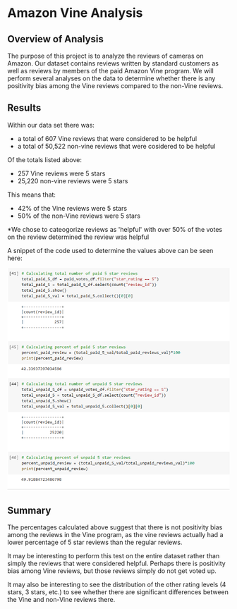 # Amazon Vine Analysis

## Overview of Analysis

The purpose of this project is to analyze the reviews of cameras on Amazon. Our dataset contains reviews written by standard customers as well as reviews by members of the paid Amazon Vine program. We will perform several analyses on the data to determine whether there is any positivity bias among the Vine reviews compared to the non-Vine reviews.

## Results

Within our data set there was:

* a total of 607 Vine reviews that were considered to be helpful 
* a total of 50,522 non-vine reviews that were cosidered to be helpful

Of the totals listed above:

* 257 Vine reviews were 5 stars
* 25,220 non-vine reviews were 5 stars

This means that:

* 42% of the Vine reviews were 5 stars
* 50% of the non-Vine reviews were 5 stars

*We chose to cateogorize reviews as 'helpful' with over 50% of the votes on the review determined the review was helpful

A snippet of the code used to determine the values above can be seen here:

![code_image.png](code_image.png)

## Summary

The percentages calculated above suggest that there is not positivity bias among the reviews in the Vine program, as the vine reviews actually had a lower percentage of 5 star reviews than the regular reviews.

It may be interesting to perform this test on the entire dataset rather than simply the reviews that were considered helpful. Perhaps there is positivity bias among Vine reviews, but those reviews simply do not get voted up. 

It may also be interesting to see the distribution of the other rating levels (4 stars, 3 stars, etc.) to see whether there are significant differences between the Vine and non-Vine reviews there.
